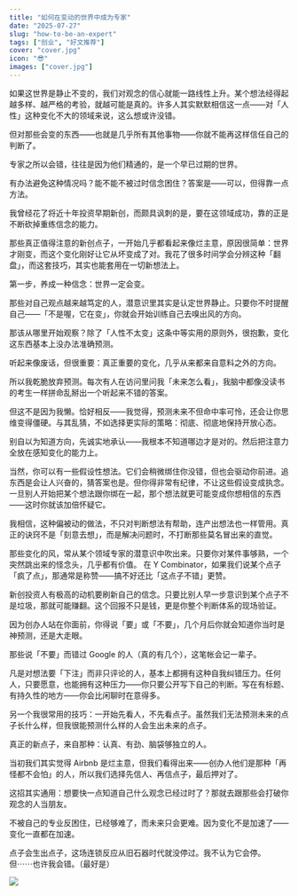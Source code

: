 ```yaml
---
title: "如何在变动的世界中成为专家"
date: "2025-07-27"
slug: "how-to-be-an-expert"
tags: ["创业", "好文推荐"]
cover: "cover.jpg"
icon: "😎"
images: ["cover.jpg"]
---
```

如果这世界是静止不变的，我们对观念的信心就能一路线性上升。某个想法经得起越多样、越严格的考验，就越可能是真的。许多人其实默默相信这一点——对「人性」这种变化不大的领域来说，这么想或许没错。



但对那些会变的东西——也就是几乎所有其他事物——你就不能再这样信任自己的判断了。



专家之所以会错，往往是因为他们精通的，是一个早已过期的世界。



有办法避免这种情况吗？能不能不被过时信念困住？答案是——可以，但得靠一点方法。



我曾经花了将近十年投资早期新创，而颇具讽刺的是，要在这领域成功，靠的正是不断砍掉重练信念的能力。



那些真正值得注意的新创点子，一开始几乎都看起来像烂主意，原因很简单：世界才刚变，而这个变化刚好让它从坏变成了对。我花了很多时间学会分辨这种「翻盘」，而这套技巧，其实也能套用在一切新想法上。



第一步，养成一种信念：世界一定会变。



那些对自己观点越来越笃定的人，潜意识里其实是认定世界静止。只要你不时提醒自己——「不是喔，它在变」，你就会开始训练自己去嗅出风的方向。



那该从哪里开始观察？除了「人性不太变」这条中等实用的原则外，很抱歉，变化这东西基本上没办法准确预测。



听起来像废话，但很重要：真正重要的变化，几乎从来都来自意料之外的方向。



所以我乾脆放弃预测。每次有人在访问里问我「未来怎么看」，我脑中都像没读书的考生一样拼命乱掰出一个听起来不错的答案。



但这不是因为我懒。恰好相反——我觉得，预测未来不但命中率可怜，还会让你思维变得僵硬。与其乱猜，不如选择更实际的策略：彻底、彻底地保持开放心态。



别自以为知道方向，先诚实地承认——我根本不知道哪边才是对的。然后把注意力全放在感知变化的能力上。



当然，你可以有一些假设性想法。它们会稍微绑住你没错，但也会驱动你前进。追东西是会让人兴奋的，猜答案也是。但你得非常有纪律，不让这些假设变成执念。
一旦别人开始把某个想法跟你绑在一起，那个想法就更可能变成你想相信的东西——这时你就该加倍怀疑它。



我相信，这种偏被动的做法，不只对判断想法有帮助，连产出想法也一样管用。真正的诀窍不是「刻意去想」，而是解决问题时，不打断那些莫名冒出来的直觉。



那些变化的风，常从某个领域专家的潜意识中吹出来。只要你对某件事够熟，一个突然跳出来的怪念头，几乎都有价值。
在 Y Combinator，如果我们说某个点子「疯了点」，那通常是称赞——搞不好还比「这点子不错」更赞。



新创投资人有极高的动机要刷新自己的信念。只要比别人早一步意识到某个点子不是垃圾，那就可能赚翻。这个回报不只是钱，更是你整个判断体系的现场验证。



因为创办人站在你面前，你得说「要」或「不要」，几个月后你就会知道你当时是神预测，还是大走眼。



那些说「不要」而错过 Google 的人（真的有几个），这笔帐会记一辈子。



凡是对想法要「下注」而非只评论的人，基本上都拥有这种自我纠错压力。任何人，只要愿意，也能拥有这种压力——你只要公开写下自己的判断。写在有标题、有持久性的地方——你会比闲聊时在意得多。



另一个我很常用的技巧：一开始先看人，不先看点子。虽然我们无法预测未来的点子长什么样，但我很能预测什么样的人会生出未来的点子。



真正的新点子，来自那种：认真、有劲、脑袋够独立的人。



当初我们其实觉得 Airbnb 是烂主意，但我们看得出来——创办人他们是那种「再怪都不会怕」的人，所以我们选择先信人、再信点子，最后押对了。



这招其实通用：想要快一点知道自己什么观念已经过时了？那就去跟那些会打破你观念的人当朋友。



不被自己的专业反困住，已经够难了，而未来只会更难。因为变化不是加速了——变化一直都在加速。



点子会生出点子，这场连锁反应从旧石器时代就没停过。我不认为它会停。
但⋯⋯也许我会错。（最好是）




![](https://prod-files-secure.s3.us-west-2.amazonaws.com/112d0858-5090-4d34-a606-b75eb8d65fd2/46476355-9cf3-4e99-9b7a-3531bc426380/1000202064.png?X-Amz-Algorithm=AWS4-HMAC-SHA256&X-Amz-Content-Sha256=UNSIGNED-PAYLOAD&X-Amz-Credential=ASIAZI2LB466TKR27TRB%2F20250921%2Fus-west-2%2Fs3%2Faws4_request&X-Amz-Date=20250921T214301Z&X-Amz-Expires=3600&X-Amz-Security-Token=IQoJb3JpZ2luX2VjEJb%2F%2F%2F%2F%2F%2F%2F%2F%2F%2FwEaCXVzLXdlc3QtMiJHMEUCIE6Lt6%2FYAkHtmZd5%2FUDZy0ObsZE0rsdokay7mvFRSPXDAiEAxovIUyPIJPD%2FYixccGYDYF6c3d%2FwRTJfH9PGdgooRrgq%2FwMIHxAAGgw2Mzc0MjMxODM4MDUiDF7J3kQiLjCvJuFVICrcA3DN%2Fenw36Efo7pDLqtbT0zDKzqWnv950lFKzfce2c3NFVbgLZMjDSPi068plcDswzNszlN0JpKSjC16ZOzL%2BkPoeXSLs6oa2UVHh1maReD6rL5qeMfvO99cPLL%2Bgd8%2Fw%2BOMIcsDtWXz2XsWN6eAedzbEAncZQd%2FKlXSw3Ush9tcJLsyhehNfL%2BKBtpat%2B%2FnhiZEkcMdtn416loXeaaH26%2Fx3w8UPpcP4CcVSPqGpshYdTuFvInxADzkjzsmwoquMNRql%2FsHH2xAs3jADAn4%2BgGpfKhT0HuvhTG3kOyPVBKQ4T8T0uqmUJjXxhuQwz56MKBJ1ZJHfJV4rYqNzIXBgpWVm7By26z5dtRDRNtn0kuQXe3zTj51jNXUI4i4I2bGc8Dcay15zM6ceKEPFPDHGXr8mCayEUHva1Q5mPQ%2FOxo6K3w9vOz1r5K73xBZyxS%2BSfaQlMviq3TKE4s4Hs0fRF6JOvqLvKtuVo5N%2F4QtRsLCPRkSWae70nmaGmlUv8IqPErGQwx5rWMA39BIT6DWZLSEOlfPLsgmKUhwkWyQx9wJmVBR3ASHVIaCob2h3g0hwEOMP47Gzv8zRX1jUh8Rybzfqwj0SDHf1yxgHihR5JTCaYWRo0zUKKs4vbavMMPgwcYGOqUBvKpOLaUCFrvsykUXykg%2FTAAwrp2Lkm4oQ3ZqyNeca8nnC7bqWmb%2FwrCg%2FpX%2F%2BeD6WjwQx5FKcr7bhz%2FScfa8DOpJylFcv3bbiZRCVwJ8ljWbXIpn9YfnH69BmfaaqZIWpPOdaxhJxaPqowCJdhQfm3WRL8z68QgStWZ1ALH%2Fs%2BjrXR%2BD16xVF7ZwVNMDx9xvRlkxD66sxSAWoEX%2BRAInL8iL%2BJ3N&X-Amz-Signature=38172a77dd91d030cf27a5a30d1c8e8b31a457688c383df44a61936b2faaef90&X-Amz-SignedHeaders=host&x-amz-checksum-mode=ENABLED&x-id=GetObject)

